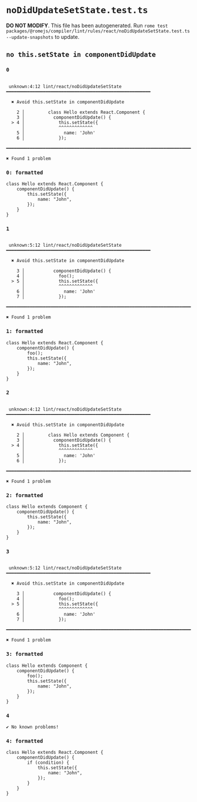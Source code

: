 # `noDidUpdateSetState.test.ts`

**DO NOT MODIFY**. This file has been autogenerated. Run `rome test packages/@romejs/compiler/lint/rules/react/noDidUpdateSetState.test.ts --update-snapshots` to update.

## `no this.setState in componentDidUpdate`

### `0`

```

 unknown:4:12 lint/react/noDidUpdateSetState ━━━━━━━━━━━━━━━━━━━━━━━━━━━━━━━━━━━━━━━━━━━━━━━━━━━━━━━

  ✖ Avoid this.setState in componentDidUpdate

    2 │         class Hello extends React.Component {
    3 │           componentDidUpdate() {
  > 4 │             this.setState({
      │             ^^^^^^^^^^^^^
    5 │               name: 'John'
    6 │             });

━━━━━━━━━━━━━━━━━━━━━━━━━━━━━━━━━━━━━━━━━━━━━━━━━━━━━━━━━━━━━━━━━━━━━━━━━━━━━━━━━━━━━━━━━━━━━━━━━━━━

✖ Found 1 problem

```

### `0: formatted`

```
class Hello extends React.Component {
	componentDidUpdate() {
		this.setState({
			name: "John",
		});
	}
}

```

### `1`

```

 unknown:5:12 lint/react/noDidUpdateSetState ━━━━━━━━━━━━━━━━━━━━━━━━━━━━━━━━━━━━━━━━━━━━━━━━━━━━━━━

  ✖ Avoid this.setState in componentDidUpdate

    3 │           componentDidUpdate() {
    4 │             foo();
  > 5 │             this.setState({
      │             ^^^^^^^^^^^^^
    6 │               name: 'John'
    7 │             });

━━━━━━━━━━━━━━━━━━━━━━━━━━━━━━━━━━━━━━━━━━━━━━━━━━━━━━━━━━━━━━━━━━━━━━━━━━━━━━━━━━━━━━━━━━━━━━━━━━━━

✖ Found 1 problem

```

### `1: formatted`

```
class Hello extends React.Component {
	componentDidUpdate() {
		foo();
		this.setState({
			name: "John",
		});
	}
}

```

### `2`

```

 unknown:4:12 lint/react/noDidUpdateSetState ━━━━━━━━━━━━━━━━━━━━━━━━━━━━━━━━━━━━━━━━━━━━━━━━━━━━━━━

  ✖ Avoid this.setState in componentDidUpdate

    2 │         class Hello extends Component {
    3 │           componentDidUpdate() {
  > 4 │             this.setState({
      │             ^^^^^^^^^^^^^
    5 │               name: 'John'
    6 │             });

━━━━━━━━━━━━━━━━━━━━━━━━━━━━━━━━━━━━━━━━━━━━━━━━━━━━━━━━━━━━━━━━━━━━━━━━━━━━━━━━━━━━━━━━━━━━━━━━━━━━

✖ Found 1 problem

```

### `2: formatted`

```
class Hello extends Component {
	componentDidUpdate() {
		this.setState({
			name: "John",
		});
	}
}

```

### `3`

```

 unknown:5:12 lint/react/noDidUpdateSetState ━━━━━━━━━━━━━━━━━━━━━━━━━━━━━━━━━━━━━━━━━━━━━━━━━━━━━━━

  ✖ Avoid this.setState in componentDidUpdate

    3 │           componentDidUpdate() {
    4 │             foo();
  > 5 │             this.setState({
      │             ^^^^^^^^^^^^^
    6 │               name: 'John'
    7 │             });

━━━━━━━━━━━━━━━━━━━━━━━━━━━━━━━━━━━━━━━━━━━━━━━━━━━━━━━━━━━━━━━━━━━━━━━━━━━━━━━━━━━━━━━━━━━━━━━━━━━━

✖ Found 1 problem

```

### `3: formatted`

```
class Hello extends Component {
	componentDidUpdate() {
		foo();
		this.setState({
			name: "John",
		});
	}
}

```

### `4`

```
✔ No known problems!

```

### `4: formatted`

```
class Hello extends React.Component {
	componentDidUpdate() {
		if (condition) {
			this.setState({
				name: "John",
			});
		}
	}
}

```
